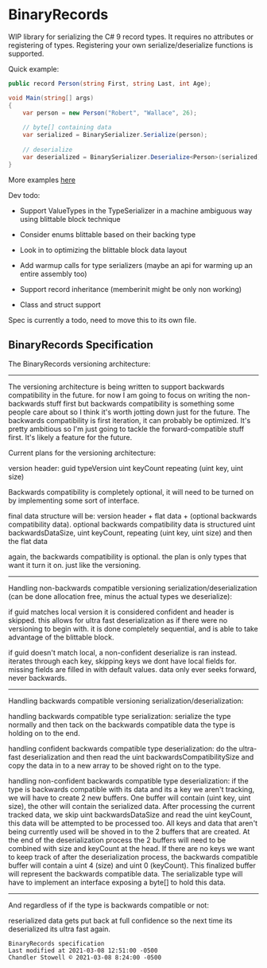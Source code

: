 # BinaryRecords

WIP library for serializing the C# 9 record types. It requires no attributes or registering of types. Registering your own serialize/deserialize functions is supported.

Quick example:

```cs
public record Person(string First, string Last, int Age);

void Main(string[] args) 
{
    var person = new Person("Robert", "Wallace", 26);
    
    // byte[] containing data
    var serialized = BinarySerializer.Serialize(person);
    
    // deserialize
    var deserialized = BinarySerializer.Deserialize<Person>(serialized);
}
```

More examples [here](https://github.com/chandler14362/BinaryRecords/blob/main/ConsoleTest/Program.cs)

Dev todo:
 - Support ValueTypes in the TypeSerializer in a machine ambiguous way using blittable block technique
 - Consider enums blittable based on their backing type
 - Look in to optimizing the blittable block data layout
 - Add warmup calls for type serializers (maybe an api for warming up an entire assembly too)
 
 - Support record inheritance (memberinit might be only non working)
 - Class and struct support

Spec is currently a todo, need to move this to its own file.

BinaryRecords Specification
---


The BinaryRecords versioning architecture:

---

The versioning architecture is being written to support backwards compatibility in the future.
for now I am going to focus on writing the non-backwards stuff first but backwards compatibility
is something some people care about so I think it's worth jotting down just for the future.
The backwards compatibility is first iteration, it can probably be optimized. It's pretty ambitious so I'm just going to tackle the forward-compatible stuff first. It's likely a feature for the future.

Current plans for the versioning architecture:

version header:
guid typeVersion
uint keyCount
repeating (uint key, uint size)

Backwards compatibility is completely optional, it will need to be turned on by implementing some sort of interface.

final data structure will be:
version header + flat data + (optional backwards compatibility data). optional backwards compatibility data is 
structured uint backwardsDataSize, uint keyCount, repeating (uint key, uint size) and then the flat data

again, the backwards compatibility is optional. the plan is only types that want it turn it on. just like the versioning.

---

Handling non-backwards compatible versioning serialization/deserialization (can be done allocation free, minus the actual types we deserialize):

if guid matches local version it is considered confident and header is skipped.
this allows for ultra fast deserialization as if there were no versioning to begin with.
it is done completely sequential, and is able to take advantage of the blittable block.

if guid doesn't match local, a non-confident deserialize is ran instead.
iterates through each key, skipping keys we dont have local fields for.
missing fields are filled in with default values.
data only ever seeks forward, never backwards.

---

Handling backwards compatible versioning serialization/deserialization:

handling backwards compatible type serialization:
serialize the type normally and then tack on the backwards compatible data the type is holding on to the end.

handling confident backwards compatible type deserialization:
do the ultra-fast deserialization and then read the uint backwardsCompatibilitySize and copy the data in to a new array to be shoved right on to the type.

handling non-confident backwards compatible type deserialization:
if the type is backwards compatible with its data and its a key we aren't tracking,
we will have to create 2 new buffers. One buffer will contain (uint key, uint size), the other will contain the serialized data. 
After processing the current tracked data, we skip uint backwardsDataSize and read the uint keyCount, this data will be attempted to be processed too.
All keys and data that aren't being currently used will be shoved in to the 2 buffers that are created.
At the end of the deserialization process the 2 buffers will need to be combined with size and keyCount at the head.
If there are no keys we want to keep track of after the deserialization process, the backwards compatible buffer will contain a uint 4 (size) and uint 0 (keyCount).
This finalized buffer will represent the backwards compatible data.
The serializable type will have to implement an interface exposing a byte[] to hold this data.

---

And regardless of if the type is backwards compatible or not:

reserialized data gets put back at full confidence so the next time its deserialized its ultra fast again.

```
BinaryRecords specification
Last modified at 2021-03-08 12:51:00 -0500
Chandler Stowell © 2021-03-08 8:24:00 -0500
```
